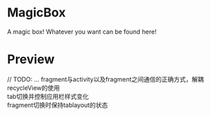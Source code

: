 # MagicBox
A magic box! Whatever you want can be found here!
# Preview
// TODO: ...
	fragment与activity以及fragment之间通信的正确方式，解耦  
	recycleView的使用  
	tab切换并控制应用栏样式变化  
	fragment切换时保持tablayout的状态  

